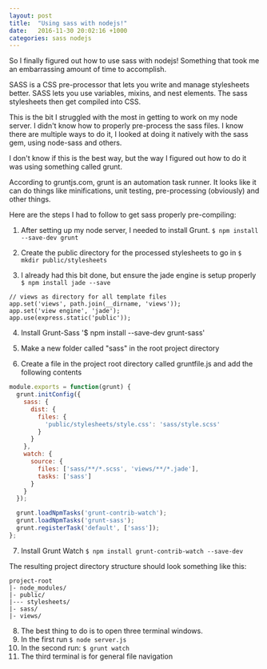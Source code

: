 ```yaml
---
layout: post
title:  "Using sass with nodejs!"
date:   2016-11-30 20:02:16 +1000
categories: sass nodejs
---
```

So I finally figured out how to use sass with nodejs! Something that took me an embarrassing amount of time to accomplish.

SASS is a CSS pre-processor that lets you write and manage stylesheets better. SASS lets you use variables, mixins, and nest elements. The sass stylesheets then get compiled into CSS.

This is the bit I struggled with the most in getting to work on my node server. I didn't know how to properly pre-process the sass files. I know there are multiple ways to do it, I looked at doing it natively with the sass gem, using node-sass and others.

I don't know if this is the best way, but the way I figured out how to do it was using something called grunt.

According to gruntjs.com, grunt is an automation task runner. It looks like it can do things like minifications, unit testing, pre-processing (obviously) and other things.

Here are the steps I had to follow to get sass properly pre-compiling:

1. After setting up my node server, I needed to install Grunt.
`$ npm install --save-dev grunt`

2. Create the public directory for the processed stylesheets to go in
`$ mkdir public/stylesheets`

3. I already had this bit done, but ensure the jade engine is setup properly
`$ npm install jade --save`
```
// views as directory for all template files
app.set('views', path.join(__dirname, 'views'));
app.set('view engine', 'jade');
app.use(express.static('public'));
```

4. Install Grunt-Sass
'$ npm install --save-dev grunt-sass'

5. Make a new folder called "sass" in the root project directory

6. Create a file in the project root directory called gruntfile.js and add the following contents

```javascript
module.exports = function(grunt) {
  grunt.initConfig({
    sass: {
      dist: {
        files: {
          'public/stylesheets/style.css': 'sass/style.scss'
        }
      }
    },
    watch: {
      source: {
        files: ['sass/**/*.scss', 'views/**/*.jade'],
        tasks: ['sass']
      }
    }
  });

  grunt.loadNpmTasks('grunt-contrib-watch');
  grunt.loadNpmTasks('grunt-sass');
  grunt.registerTask('default', ['sass']);
};
```

7. Install Grunt Watch
`$ npm install grunt-contrib-watch --save-dev`

The resulting project directory structure should look something like this:

```
project-root
|- node_modules/
|- public/
|--- stylesheets/
|- sass/
|- views/
```

8. The best thing to do is to open three terminal windows. 
  1. In the first run `$ node server.js`
  2. In the second run: `$ grunt watch`
  3. The third terminal is for general file navigation